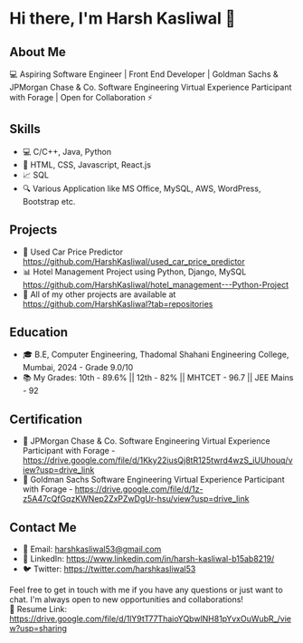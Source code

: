 #                                                                                    Hi there, I'm Harsh Kasliwal 👋

## About Me

💻 Aspiring Software Engineer | Front End Developer | Goldman Sachs & JPMorgan Chase & Co. Software Engineering Virtual Experience Participant with Forage | Open for Collaboration ⚡️

## Skills

- 💻 C/C++, Java, Python 
- 💼 HTML, CSS, Javascript, React.js
- 📈 SQL
- 🔍 Various Application like MS Office, MySQL, AWS, WordPress, Bootstrap etc.

## Projects

- 🚀 Used Car Price Predictor https://github.com/HarshKasliwal/used_car_price_predictor
- 📊 Hotel Management Project using Python, Django, MySQL https://github.com/HarshKasliwal/hotel_management---Python-Project
- 🧐 All of my other projects are available at https://github.com/HarshKasliwal?tab=repositories

## Education

- 🎓 B.E, Computer Engineering, Thadomal Shahani Engineering College, Mumbai, 2024 - Grade 9.0/10
- 📚 My Grades: 10th - 89.6% || 12th - 82% || MHTCET - 96.7 || JEE Mains - 92 

  
## Certification

- 🏅 JPMorgan Chase & Co. Software Engineering Virtual Experience Participant with Forage - https://drive.google.com/file/d/1Kky22iusQj8tR125twrd4wzS_iUUhouq/view?usp=drive_link
- 🏅 Goldman Sachs Software Engineering Virtual Experience Participant with Forage - https://drive.google.com/file/d/1z-z5A47cQfGqzKWNep2ZxPZwDgUr-hsu/view?usp=drive_link

## Contact Me

- 📧 Email: harshkasliwal53@gmail.com
- 💼 LinkedIn: https://www.linkedin.com/in/harsh-kasliwal-b15ab8219/
- 🐦 Twitter: https://twitter.com/harshkasliwal53

Feel free to get in touch with me if you have any questions or just want to chat. I'm always open to new opportunities and collaborations! <br />
  📝 Resume Link: https://drive.google.com/file/d/1lY9tT77ThaioYQbwlNH81pYvxOuWubR_/view?usp=sharing
